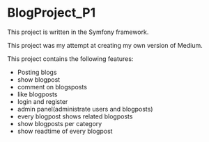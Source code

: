 BlogProject_P1
==============

This project is written in the Symfony framework.

This project was my attempt at creating my own version of Medium.

This project contains the following features:
- Posting blogs
- show blogpost
- comment on blogsposts
- like blogposts
- login and register
- admin panel(administrate users and blogposts)
- every blogpost shows related blogposts
- show blogposts per category
- show readtime of every blogpost

